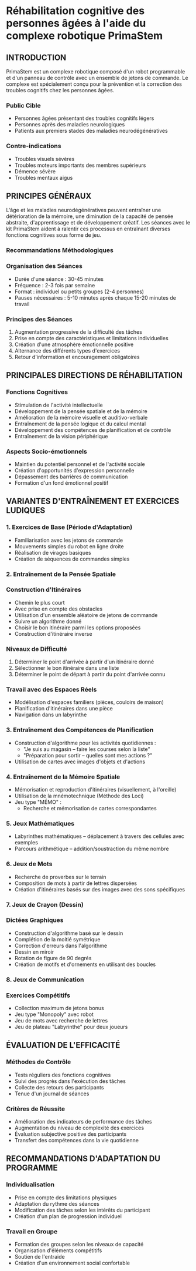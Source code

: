 # Réhabilitation cognitive des personnes âgées à l'aide du complexe robotique PrimaStem

## INTRODUCTION

PrimaStem est un complexe robotique composé d'un robot programmable et d'un panneau de contrôle avec un ensemble de jetons de commande. Le complexe est spécialement conçu pour la prévention et la correction des troubles cognitifs chez les personnes âgées.

### Public Cible

- Personnes âgées présentant des troubles cognitifs légers
- Personnes après des maladies neurologiques
- Patients aux premiers stades des maladies neurodégénératives

### Contre-indications

- Troubles visuels sévères
- Troubles moteurs importants des membres supérieurs
- Démence sévère
- Troubles mentaux aigus

## PRINCIPES GÉNÉRAUX

L'âge et les maladies neurodégénératives peuvent entraîner une détérioration de la mémoire, une diminution de la capacité de pensée abstraite, d'apprentissage et de développement créatif. Les séances avec le kit PrimaStem aident à ralentir ces processus en entraînant diverses fonctions cognitives sous forme de jeu.

### Recommandations Méthodologiques

### Organisation des Séances

- Durée d'une séance : 30-45 minutes
- Fréquence : 2-3 fois par semaine
- Format : individuel ou petits groupes (2-4 personnes)
- Pauses nécessaires : 5-10 minutes après chaque 15-20 minutes de travail

### Principes des Séances

1. Augmentation progressive de la difficulté des tâches
2. Prise en compte des caractéristiques et limitations individuelles
3. Création d'une atmosphère émotionnelle positive
4. Alternance des différents types d'exercices
5. Retour d'information et encouragement obligatoires

## PRINCIPALES DIRECTIONS DE RÉHABILITATION

### Fonctions Cognitives

- Stimulation de l'activité intellectuelle
- Développement de la pensée spatiale et de la mémoire
- Amélioration de la mémoire visuelle et auditivo-verbale
- Entraînement de la pensée logique et du calcul mental
- Développement des compétences de planification et de contrôle
- Entraînement de la vision périphérique

### Aspects Socio-émotionnels

- Maintien du potentiel personnel et de l'activité sociale
- Création d'opportunités d'expression personnelle
- Dépassement des barrières de communication
- Formation d'un fond émotionnel positif

## VARIANTES D'ENTRAÎNEMENT ET EXERCICES LUDIQUES

### 1. Exercices de Base (Période d'Adaptation)

- Familiarisation avec les jetons de commande
- Mouvements simples du robot en ligne droite
- Réalisation de virages basiques
- Création de séquences de commandes simples

### 2. Entraînement de la Pensée Spatiale

### Construction d'Itinéraires

- Chemin le plus court
- Avec prise en compte des obstacles
- Utilisation d'un ensemble aléatoire de jetons de commande
- Suivre un algorithme donné
- Choisir le bon itinéraire parmi les options proposées
- Construction d'itinéraire inverse

### Niveaux de Difficulté

1. Déterminer le point d'arrivée à partir d'un itinéraire donné
2. Sélectionner le bon itinéraire dans une liste
3. Déterminer le point de départ à partir du point d'arrivée connu

### Travail avec des Espaces Réels

- Modélisation d'espaces familiers (pièces, couloirs de maison)
- Planification d'itinéraires dans une pièce
- Navigation dans un labyrinthe

### 3. Entraînement des Compétences de Planification

- Construction d'algorithme pour les activités quotidiennes :
    - "Je suis au magasin – faire les courses selon la liste"
    - "Préparation pour sortir – quelles sont mes actions ?"
- Utilisation de cartes avec images d'objets et d'actions

### 4. Entraînement de la Mémoire Spatiale

- Mémorisation et reproduction d'itinéraires (visuellement, à l'oreille)
- Utilisation de la mnémotechnique (Méthode des Loci)
- Jeu type "MÉMO" :
    - Recherche et mémorisation de cartes correspondantes

### 5. Jeux Mathématiques

- Labyrinthes mathématiques – déplacement à travers des cellules avec exemples
- Parcours arithmétique – addition/soustraction du même nombre

### 6. Jeux de Mots

- Recherche de proverbes sur le terrain
- Composition de mots à partir de lettres dispersées
- Création d'itinéraires basés sur des images avec des sons spécifiques

### 7. Jeux de Crayon (Dessin)

### Dictées Graphiques

- Construction d'algorithme basé sur le dessin
- Complétion de la moitié symétrique
- Correction d'erreurs dans l'algorithme
- Dessin en miroir
- Rotation de figure de 90 degrés
- Création de motifs et d'ornements en utilisant des boucles

### 8. Jeux de Communication

### Exercices Compétitifs

- Collection maximum de jetons bonus
- Jeu type "Monopoly" avec robot
- Jeu de mots avec recherche de lettres
- Jeu de plateau "Labyrinthe" pour deux joueurs

## ÉVALUATION DE L'EFFICACITÉ

### Méthodes de Contrôle

- Tests réguliers des fonctions cognitives
- Suivi des progrès dans l'exécution des tâches
- Collecte des retours des participants
- Tenue d'un journal de séances

### Critères de Réussite

- Amélioration des indicateurs de performance des tâches
- Augmentation du niveau de complexité des exercices
- Évaluation subjective positive des participants
- Transfert des compétences dans la vie quotidienne

## RECOMMANDATIONS D'ADAPTATION DU PROGRAMME

### Individualisation

- Prise en compte des limitations physiques
- Adaptation du rythme des séances
- Modification des tâches selon les intérêts du participant
- Création d'un plan de progression individuel

### Travail en Groupe

- Formation des groupes selon les niveaux de capacité
- Organisation d'éléments compétitifs
- Soutien de l'entraide
- Création d'un environnement social confortable